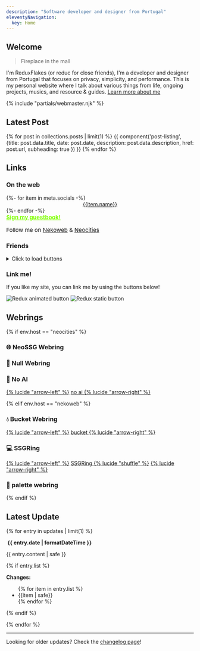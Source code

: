 ```yaml
---
description: "Software developer and designer from Portugal"
eleventyNavigation:
  key: Home
---
```


<div class="sider">

<article class="stack">

## Welcome

> Fireplace in the mall

I'm ReduxFlakes (or reduc for close friends), I'm a developer and designer from Portugal that focuses on privacy, simplicity, and performance. This is my personal website where I talk about various things from life, ongoing projects, musics, and resource & guides. [Learn more about me](/about)

</article>

{% include "partials/webmaster.njk" %}

</div>

## Latest Post

{% for post in collections.posts | limit(1) %}
{{ component('post-listing', {title: post.data.title, date: post.date, description: post.data.description, href: post.url, subheading: true }) }}
{% endfor %}

## Links

### On the web

<div class="auto-flex button-grid"style="gap:1rem;">
{%- for item in meta.socials -%}
    <a href="{{item.url}}" style="display:flex;flex-direction:column;align-items:center;"><img src="/public/icons/pixy/{{item.name | slugify}}.png" alt="" aria-hidden="true" class="classic-btn" loading="lazy" decoding="async" eleventy:ignore>{{item.name}}</a>
{%- endfor -%}
</div>


<div class="auto-flex" style="font-size:1.075em">
<a href="https://reduxflakes.atabook.org/" style="color:#7FFF00"><b>Sign my guestbook!</b></a>
<p>Follow me on <a href="https://nekoweb.org/follow/reduxflakes">Nekoweb</a> & <a href="https://neocities.org/site/reduxflakes">Neocities</a></p>
</div>


### Friends

<details>
<summary>Click to load buttons</summary>
<div class="auto-flex button-grid">
  {%- for button in buttons.friends -%}
  {%- if button.img -%}
      <a href="{{button.url}}" title="{{button.title}}"><img src="/public/img/buttons/friends/{{button.img}}" alt="{{button.title}} button" width="88" height="31" class="classic-btn" {%- if ".gif" in button.img -%} loading="lazy" decoding="async" eleventy:ignore {%- endif -%}></a>
  {%- else -%}
        <a href="{{button.url}}" style="min-width:88px;min-height:31px;">{{button.title}}</a>
  {%- endif -%}
{% endfor %}
</div>
</details>


### Link me!

If you like my site, you can link me by using the buttons below!

<div class="auto-flex">

<img src="/public/img/buttons/reduc_anim.gif" alt="Redux animated button" class="classic-btn" loading="lazy" decoding="async" eleventy:ignore >

<img src="/public/img/buttons/reduc.webp" alt="Redux static button" class="classic-btn" loading="lazy" decoding="async">

</div>

## Webrings

{% if env.host == "neocities" %}

### 🌐 NeoSSG Webring

<div id="neossg">
  <script type="text/javascript" src="https://neossg.neocities.org/onionring-variables.js" defer async></script>
  <script type="text/javascript" src="https://neossg.neocities.org/onionring-widget.js" defer async></script>
</div>

### 💽 Null Webring

<div class="auto-flex">

<script src="https://nuthead.neocities.org/ring/ring.js" defer async></script>

</div>

### 🤖 No AI

<div class="auto-flex" style="align-items:center;">
<a href="https://baccyflap.com/noai/?prv&s=rzr" target="_top" title="Go back">{% lucide "arrow-left" %}</a>
<a href="https://baccyflap.com/noai" target="_blank" rel="noopener"> no ai </a>
<a href="https://baccyflap.com/noai/?nxt&s=rzr" target="_top" title="Next up">{% lucide "arrow-right" %}</a>
</div>

{% elif env.host == "nekoweb" %}

### 💧 Bucket Webring

<div class="auto-flex" style="align-items:center;">
<a href="https://webring.bucketfish.me/redirect.html?to=prev&name=reduxflakes" target="_top" title="Go back">{% lucide "arrow-left" %}</a>
<a href="https://webring.bucketfish.me" target="_blank" rel="noopener"> bucket </a>
<a href="https://webring.bucketfish.me/redirect.html?to=next&name=reduxflakes" target="_top" title="Next up">{% lucide "arrow-right" %}</a>
</div>

### 💻 SSGRing

<div class="auto-flex" style="align-items:center;">
<a href="https://jbcarreon123.nekoweb.org/webrings/ssgring/redirect?slug=reduxflakes&way=prev" title="Go back">{% lucide "arrow-left" %}</a>
<a href="https://jbcarreon123.nekoweb.org/webrings/ssgring" target="_blank" rel="noopener"> SSGRing </a>
<a href="https://jbcarreon123.nekoweb.org/webrings/ssgring/redirect?way=rand" title="Random">{% lucide "shuffle" %}</a>
<a href="https://jbcarreon123.nekoweb.org/webrings/ssgring/redirect?slug=reduxflakes&way=next" target="_top" title="Next up">{% lucide "arrow-right" %}</a>
</div>

### 🎨 palette webring

<webring-container>
    <config key="type" value="gruvbox-dark"></config>
    <config key="font" value="Overused Grotesk, Arial, sans-serif"></config>
    <config key="fill" value="true"></config>
    <script src="https://palette.nekoweb.org/webring.js" defer async></script>
</webring-container>

{% endif %}

<section class="stack">

## Latest Update

{% for entry in updates | limit(1) %}

<p><b class="flex-h"><img src="/public/icons/farm-new.png" alt="" aria-visibility="hidden" class="icon"> <time datetime="{{ entry.date | dateToISO }}">{{ entry.date | formatDateTime }}<time></b></p>

<p>{{ entry.content | safe }}</p>
{% if entry.list %}
  <p><b>Changes:</b></p>
    <ul style="padding:0 2rem;">
    {% for item in entry.list %}
      <li>{{item | safe}}</li>
    {% endfor %}
    </ul>
  {% endif %}
</p>
{% endfor %}

<hr>

Looking for older updates? Check the [changelog page](/changelog)!

</section>